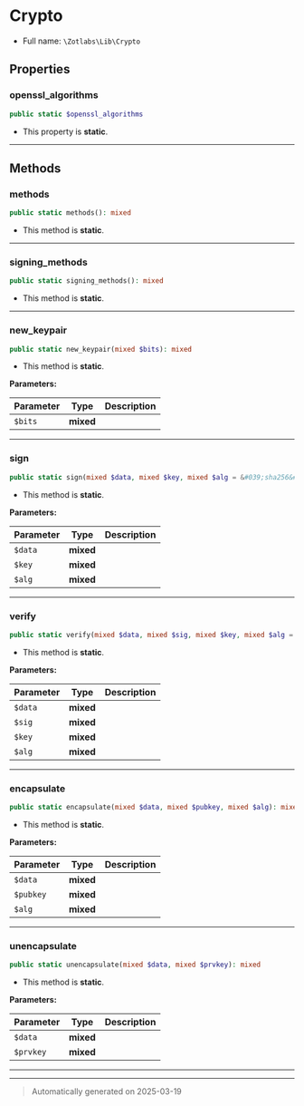 
# Crypto





* Full name: `\Zotlabs\Lib\Crypto`



## Properties


### openssl_algorithms



```php
public static $openssl_algorithms
```



* This property is **static**.


***

## Methods


### methods



```php
public static methods(): mixed
```



* This method is **static**.








***

### signing_methods



```php
public static signing_methods(): mixed
```



* This method is **static**.








***

### new_keypair



```php
public static new_keypair(mixed $bits): mixed
```



* This method is **static**.




**Parameters:**

| Parameter | Type | Description |
|-----------|------|-------------|
| `$bits` | **mixed** |  |





***

### sign



```php
public static sign(mixed $data, mixed $key, mixed $alg = &#039;sha256&#039;): mixed
```



* This method is **static**.




**Parameters:**

| Parameter | Type | Description |
|-----------|------|-------------|
| `$data` | **mixed** |  |
| `$key` | **mixed** |  |
| `$alg` | **mixed** |  |





***

### verify



```php
public static verify(mixed $data, mixed $sig, mixed $key, mixed $alg = &#039;sha256&#039;): mixed
```



* This method is **static**.




**Parameters:**

| Parameter | Type | Description |
|-----------|------|-------------|
| `$data` | **mixed** |  |
| `$sig` | **mixed** |  |
| `$key` | **mixed** |  |
| `$alg` | **mixed** |  |





***

### encapsulate



```php
public static encapsulate(mixed $data, mixed $pubkey, mixed $alg): mixed
```



* This method is **static**.




**Parameters:**

| Parameter | Type | Description |
|-----------|------|-------------|
| `$data` | **mixed** |  |
| `$pubkey` | **mixed** |  |
| `$alg` | **mixed** |  |





***

### unencapsulate



```php
public static unencapsulate(mixed $data, mixed $prvkey): mixed
```



* This method is **static**.




**Parameters:**

| Parameter | Type | Description |
|-----------|------|-------------|
| `$data` | **mixed** |  |
| `$prvkey` | **mixed** |  |





***


***
> Automatically generated on 2025-03-19
